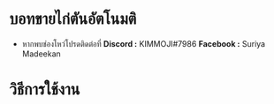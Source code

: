 # บอทขายไก่ตันอัตโนมติ
- หากพบช่องโหว่โปรดติดต่อที่
**Discord :** KIMMOJI#7986
**Facebook :** Suriya Madeekan

# วิธีการใช้งาน

